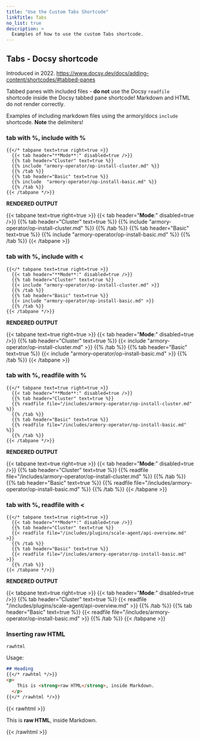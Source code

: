 ```yaml
---
title: "Use the Custom Tabs Shortcode"
linkTitle: Tabs
no_list: true
description: >
  Examples of how to use the custom Tabs shortcode.
---
```


## Tabs - Docsy shortcode

Introduced in 2022. https://www.docsy.dev/docs/adding-content/shortcodes/#tabbed-panes

Tabbed panes with included files - **do not** use the Docsy `readfile` shortcode inside the Docsy tabbed pane shortcode! Markdown and HTML do not render correctly.

Examples of including markdown files using the armory/docs `include` shortcode. **Note** the delimiters!

### tab with %, include with %

```go-html-template
{{</* tabpane text=true right=true >}}
  {{< tab header="**Mode**:" disabled=true />}}
  {{% tab header="Cluster" text=true %}}
  {{% include "armory-operator/op-install-cluster.md" %}}
  {{% /tab %}}
  {{% tab header="Basic" text=true %}}
  {{% include  "armory-operator/op-install-basic.md" %}}
  {{% /tab %}}
{{< /tabpane */>}}
```
**RENDERED OUTPUT**

{{< tabpane text=true right=true >}}
  {{< tab header="**Mode**:" disabled=true />}}
  {{% tab header="Cluster" text=true %}}
  {{% include "armory-operator/op-install-cluster.md" %}}
  {{% /tab %}}
  {{% tab header="Basic" text=true %}}
  {{% include  "armory-operator/op-install-basic.md" %}}
  {{% /tab %}}
{{< /tabpane >}}

### tab with %,  include with <

```go-html-template
{{</* tabpane text=true right=true >}}
  {{< tab header="**Mode**:" disabled=true />}}
  {{% tab header="Cluster" text=true %}}
  {{< include "armory-operator/op-install-cluster.md" >}}
  {{% /tab %}}
  {{% tab header="Basic" text=true %}}
  {{< include "armory-operator/op-install-basic.md" >}}
  {{% /tab %}}
{{< /tabpane */>}}

```

**RENDERED OUTPUT**

{{< tabpane text=true right=true >}}
  {{< tab header="**Mode**:" disabled=true />}}
  {{% tab header="Cluster" text=true %}}
  {{< include "armory-operator/op-install-cluster.md" >}}
  {{% /tab %}}
  {{% tab header="Basic" text=true %}}
  {{< include "armory-operator/op-install-basic.md" >}}
  {{% /tab %}}
{{< /tabpane >}}

### tab with %, readfile with %

```go-html-template
{{</* tabpane text=true right=true >}}
  {{< tab header="**Mode**:" disabled=true />}}
  {{% tab header="Cluster" text=true %}}
  {{% readfile file="/includes/armory-operator/op-install-cluster.md" %}}
  {{% /tab %}}
  {{% tab header="Basic" text=true %}}
  {{% readfile file="/includes/armory-operator/op-install-basic.md" %}}
  {{% /tab %}}
{{< /tabpane */>}}
```
**RENDERED OUTPUT**

{{< tabpane text=true right=true >}}
  {{< tab header="**Mode**:" disabled=true />}}
  {{% tab header="Cluster" text=true %}}
  {{% readfile file="/includes/armory-operator/op-install-cluster.md" %}}
  {{% /tab %}}
  {{% tab header="Basic" text=true %}}
  {{% readfile file="/includes/armory-operator/op-install-basic.md" %}}
  {{% /tab %}}
{{< /tabpane >}}

### tab with %,  readfile with <

```go-html-template
{{</* tabpane text=true right=true >}}
  {{< tab header="**Mode**:" disabled=true />}}
  {{% tab header="Cluster" text=true %}}
  {{< readfile file="/includes/plugins/scale-agent/api-overview.md" >}}
  {{% /tab %}}
  {{% tab header="Basic" text=true %}}
  {{< readfile file="/includes/armory-operator/op-install-basic.md" >}}
  {{% /tab %}}
{{< /tabpane */>}}

```

**RENDERED OUTPUT**

{{< tabpane text=true right=true >}}
  {{< tab header="**Mode**:" disabled=true />}}
  {{% tab header="Cluster" text=true %}}
  {{< readfile "/includes/plugins/scale-agent/api-overview.md" >}}
  {{% /tab %}}
  {{% tab header="Basic" text=true %}}
  {{< readfile file="/includes/armory-operator/op-install-basic.md" >}}
  {{% /tab %}}
{{< /tabpane >}}



### Inserting raw HTML

`rawhtml`

Usage:

```md
## Heading
{{</* rawhtml */>}}
<p>
    This is <strong>raw HTML</strong>, inside Markdown.
  </p>
{{</* /rawhtml */>}}
```


{{< rawhtml >}}
<p>
    This is <strong>raw HTML</strong>, inside Markdown.
  </p>
{{< /rawhtml >}}  




